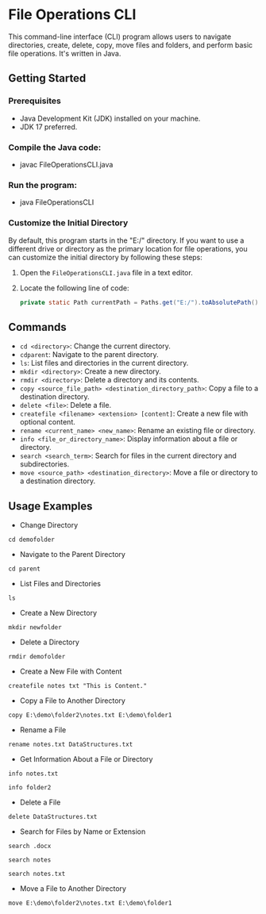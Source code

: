 # File Operations CLI

This command-line interface (CLI) program allows users to navigate directories, create, delete, copy, move files and folders, and perform basic file operations. It's written in Java.

## Getting Started

### Prerequisites
- Java Development Kit (JDK) installed on your machine.
- JDK 17 preferred.

### Compile the Java code:
- javac FileOperationsCLI.java

### Run the program:
- java FileOperationsCLI

### Customize the Initial Directory

By default, this program starts in the "E:/" directory. If you want to use a different drive or directory as the primary location for file operations, you can customize the initial directory by following these steps:

1. Open the `FileOperationsCLI.java` file in a text editor.

2. Locate the following line of code:
   ```java
   private static Path currentPath = Paths.get("E:/").toAbsolutePath().normalize();

## Commands

- `cd <directory>`: Change the current directory.
- `cdparent`: Navigate to the parent directory.
- `ls`: List files and directories in the current directory.
- `mkdir <directory>`: Create a new directory.
- `rmdir <directory>`: Delete a directory and its contents.
- `copy <source_file_path> <destination_directory_path>`: Copy a file to a destination directory.
- `delete <file>`: Delete a file.
- `createfile <filename> <extension> [content]`: Create a new file with optional content.
- `rename <current_name> <new_name>`: Rename an existing file or directory.
- `info <file_or_directory_name>`: Display information about a file or directory.
- `search <search_term>`: Search for files in the current directory and subdirectories.
- `move <source_path> <destination_directory>`: Move a file or directory to a destination directory.


## Usage Examples

- Change Directory
```
cd demofolder
```
- Navigate to the Parent Directory
```
cd parent
```
- List Files and Directories
```
ls
```
- Create a New Directory
```
mkdir newfolder
```
- Delete a Directory
```
rmdir demofolder
```
- Create a New File with Content
```
createfile notes txt "This is Content."
```
- Copy a File to Another Directory
```
copy E:\demo\folder2\notes.txt E:\demo\folder1
```
- Rename a File
```
rename notes.txt DataStructures.txt
```
- Get Information About a File or Directory
```
info notes.txt
```
```
info folder2
```
- Delete a File
```
delete DataStructures.txt
```
- Search for Files by Name or Extension
```
search .docx
```
```
search notes
```
```
search notes.txt
```
- Move a File to Another Directory
```
move E:\demo\folder2\notes.txt E:\demo\folder1
```
